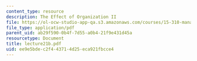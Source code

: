 ```yaml
---
content_type: resource
description: The Effect of Organization II
file: https://ol-ocw-studio-app-qa.s3.amazonaws.com/courses/15-310-managerial-psychology-laboratory-spring-2003/ee9e5bdec2f443714d25eca921fbcce4_lecture21b.pdf
file_type: application/pdf
parent_uid: ab29f590-0b4f-7d55-a0b4-21f9e431d45a
resourcetype: Document
title: lecture21b.pdf
uid: ee9e5bde-c2f4-4371-4d25-eca921fbcce4
---
```

